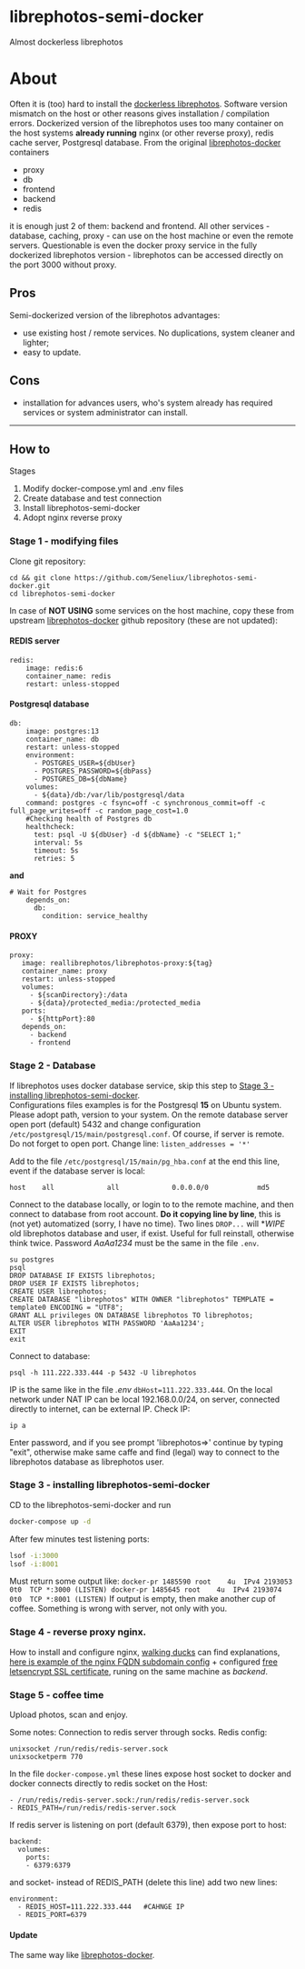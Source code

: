 # librephotos-semi-docker
 Almost dockerless librephotos

# About
Often it is (too) hard to install the [dockerless librephotos](https://github.com/LibrePhotos/librephotos-linux "Librephotos linux"). Software version mismatch on the host or other reasons gives installation / compilation errors.
Dockerized version of the librephotos uses too many container on the host systems **already running** nginx (or other reverse proxy), redis cache server, Postgresql database. From the original [librephotos-docker](https://github.com/LibrePhotos/librephotos-docker "Librephotos docker") containers
- proxy
- db
- frontend
- backend
- redis

it is enough just 2 of them: backend and frontend. All other services - database, caching, proxy - can use on the host machine or even the remote servers.
Questionable is even the docker proxy service in the fully dockerized librephotos version - librephotos can be accessed directly on the port 3000 without proxy.

## Pros
Semi-dockerized version of the librephotos advantages:
- use existing host / remote services. No duplications, system cleaner and lighter;
- easy to update.

## Cons
- installation for advances users, who's system already has required services or system administrator can install.

***

## How to
Stages
1. Modify docker-compose.yml and .env files
2. Create database and test connection
3. Install librephotos-semi-docker
4. Adopt nginx reverse proxy

### Stage 1 - modifying files

Clone git repository:
```
cd && git clone https://github.com/Seneliux/librephotos-semi-docker.git
cd librephotos-semi-docker

```
In case of **NOT USING** some services on the host machine, copy these from upstream [librephotos-docker](https://github.com/LibrePhotos/librephotos-docker "Librephotos docker") github repository (these are not updated): 

#### REDIS server
```
redis:
    image: redis:6
    container_name: redis
    restart: unless-stopped
```
#### Postgresql database
```
db:
    image: postgres:13
    container_name: db
    restart: unless-stopped
    environment:
      - POSTGRES_USER=${dbUser}
      - POSTGRES_PASSWORD=${dbPass}
      - POSTGRES_DB=${dbName}
    volumes:
      - ${data}/db:/var/lib/postgresql/data
    command: postgres -c fsync=off -c synchronous_commit=off -c full_page_writes=off -c random_page_cost=1.0
    #Checking health of Postgres db
    healthcheck:
      test: psql -U ${dbUser} -d ${dbName} -c "SELECT 1;"
      interval: 5s
      timeout: 5s
      retries: 5
```
**and**
```
# Wait for Postgres
    depends_on:
      db:
        condition: service_healthy
```
#### PROXY
```
proxy:
   image: reallibrephotos/librephotos-proxy:${tag}
   container_name: proxy
   restart: unless-stopped
   volumes:
     - ${scanDirectory}:/data
     - ${data}/protected_media:/protected_media
   ports:
     - ${httpPort}:80
   depends_on:
     - backend
     - frontend
```

### Stage 2 - Database
If librephotos uses docker database service, skip this step to [Stage 3 - installing librephotos-semi-docker](https://github.com/Seneliux/librephotos-semi-docker/edit/draft/README.md#stage-3---installing-librephotos-semi-docker).  
Configurations files examples is for the Postgresql **15** on Ubuntu system. Please adopt path, version to your system.
On the remote database server open port (default) 5432 and change configuration  `/etc/postgresql/15/main/postgresql.conf`. Of course, if server is remote. Do not forget to open port.
Change line:
`listen_addresses = '*'`

Add to the file `/etc/postgresql/15/main/pg_hba.conf` at the end this line, event if the database server is local:
```
host    all             all             0.0.0.0/0            md5
```

Connect to the database locally, or login to to the remote machine, and then connect to database from root account. **Do it copying line by line**, this is (not yet) automatized (sorry, I have no time). Two lines `DROP...` will **WIPE* old librephotos database and user, if exist. Useful for full reinstall, otherwise think twice. Password _AaAa1234_ must be the same in the file `.env`.

```
su postgres
psql
DROP DATABASE IF EXISTS librephotos;
DROP USER IF EXISTS librephotos;
CREATE USER librephotos;
CREATE DATABASE "librephotos" WITH OWNER "librephotos" TEMPLATE = template0 ENCODING = "UTF8";
GRANT ALL privileges ON DATABASE librephotos TO librephotos;
ALTER USER librephotos WITH PASSWORD 'AaAa1234';
EXIT
exit
```

Connect to database:

```
psql -h 111.222.333.444 -p 5432 -U librephotos
```
IP is the same like in the file _.env_ `dbHost=111.222.333.444`. On the local network under NAT IP can be local 192.168.0.0/24, on server, connected directly to internet, can be external IP. Check IP:
```
ip a
```


Enter password, and if you see prompt 'librephotos=>' continue by typing "exit", otherwise make same caffe and find (legal) way to connect to the librephotos database as librephotos user.

### Stage 3 - installing librephotos-semi-docker
CD to the librephotos-semi-docker and run
```bash
docker-compose up -d
```
After few minutes test listening ports:
```bash
lsof -i:3000
lsof -i:8001
```
Must return some output like:
`docker-pr 1485590 root    4u  IPv4 2193053      0t0  TCP *:3000 (LISTEN)
docker-pr 1485645 root    4u  IPv4 2193074      0t0  TCP *:8001 (LISTEN)`
If output is empty, then make another cup of coffee. Something is wrong with server, not only with you.

### Stage 4 - reverse proxy nginx.

How to install and configure nginx, [walking ducks](https://duckduckgo.com/ "ungoogle - privacy is important!") can find explanations, [here is example of the nginx FQDN subdomain config](../blob/draft/nginx_FQDN.conf) + configured [free letsencrypt SSL certificate](https://letsencrypt.org/ "letsencrypt"), runing on the same machine as _backend_.

### Stage 5 - coffee time

Upload photos, scan and enjoy.

Some notes:
Connection to redis server through socks. Redis config:
```port 0 
unixsocket /run/redis/redis-server.sock  
unixsocketperm 770
```

In the file `docker-compose.yml` these lines expose host socket to docker and docker connects directly to redis socket on the Host:
```
- /run/redis/redis-server.sock:/run/redis/redis-server.sock
- REDIS_PATH=/run/redis/redis-server.sock
```


If redis server is listening on port (default 6379), then expose port to host:
```
backend:
  volumes:
    ports:
    - 6379:6379
```
and socket- instead of REDIS_PATH (delete this line) add two new lines:
```
environment:
  - REDIS_HOST=111.222.333.444   #CAHNGE IP
  - REDIS_PORT=6379
```

#### Update
The same way like [librephotos-docker](https://github.com/LibrePhotos/librephotos-docker "Librephotos docker").
